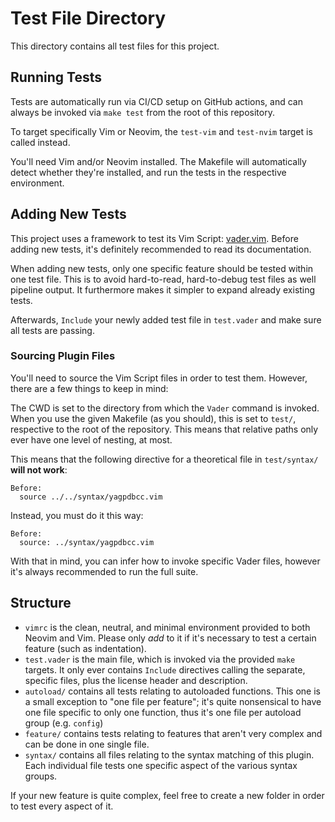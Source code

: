 # Test File Directory

This directory contains all test files for this project.

## Running Tests

Tests are automatically run via CI/CD setup on GitHub actions, and can always be invoked via `make test` from the root of
this repository.

To target specifically Vim or Neovim, the `test-vim` and `test-nvim` target is called instead.

You'll need Vim and/or Neovim installed. The Makefile will automatically detect whether they're installed, and run the tests
in the respective environment.

## Adding New Tests

This project uses a framework to test its Vim Script: [vader.vim](https://github.com/junegunn/vader.vim). Before adding new
tests, it's definitely recommended to read its documentation.

When adding new tests, only one specific feature should be tested within one test file. This is to avoid hard-to-read,
hard-to-debug test files as well pipeline output. It furthermore makes it simpler to expand already existing tests.

Afterwards, `Include` your newly added test file in `test.vader` and make sure all tests are passing.

### Sourcing Plugin Files

You'll need to source the Vim Script files in order to test them. However, there are a few things to keep in mind:

The CWD is set to the directory from which the `Vader` command is invoked. When you use the given Makefile (as you should),
this is set to `test/`, respective to the root of the repository. This means that relative paths only ever have one level of
nesting, at most.


This means that the following directive for a theoretical file in `test/syntax/` **will not work**:

```vim
Before:
  source ../../syntax/yagpdbcc.vim
```

Instead, you must do it this way:

```vim
Before:
  source: ../syntax/yagpdbcc.vim
```

With that in mind, you can infer how to invoke specific Vader files, however it's always recommended to run the full suite.

## Structure

* `vimrc` is the clean, neutral, and minimal environment provided to both Neovim and Vim. Please only *add* to it if it's
  necessary to test a certain feature (such as indentation).
* `test.vader` is the main file, which is invoked via the provided `make` targets. It only ever contains `Include` directives
  calling the separate, specific files, plus the license header and description.
* `autoload/` contains all tests relating to autoloaded functions. This one is a small exception to "one file per feature";
  it's quite nonsensical to have one file specific to only one function, thus it's one file per autoload group (e.g. `config`)
* `feature/` contains tests relating to features that aren't very complex and can be done in one single file.
* `syntax/` contains all files relating to the syntax matching of this plugin. Each individual file tests one specific aspect
  of the various syntax groups.

If your new feature is quite complex, feel free to create a new folder in order to test every aspect of it.
